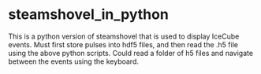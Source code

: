 # steamshovel_in_python

This is a python version of steamshovel that is used to display IceCube events.
Must first store pulses into hdf5 files, and then read the .h5 file using the above python scripts.
Could read a folder of h5 files and navigate between the events using the keyboard. 
